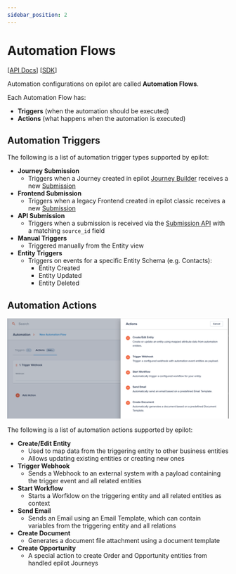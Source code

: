 ```yaml
---
sidebar_position: 2
---
```


# Automation Flows

[[API Docs](/api/automation#tag/flows)]
[[SDK](https://www.npmjs.com/package/@epilot/automation-client)]

Automation configurations on epilot are called **Automation Flows**.

Each Automation Flow has:

- **Triggers** (when the automation should be executed)
- **Actions** (what happens when the automation is executed)

## Automation Triggers

The following is a list of automation trigger types supported by epilot:

- **Journey Submission**
  - Triggers when a Journey created in epilot [Journey Builder](/docs/journeys/journey-builder) receives a new [Submission](/docs/submissions)
- **Frontend Submission**
  - Triggers when a legacy Frontend created in epilot classic receives a new [Submission](/docs/submissions)
- **API Submission**
  - Triggers when a submission is received via the [Submission API](/api/submission) with a matching `source_id` field
- **Manual Triggers**
  - Triggered manually from the Entity view
- **Entity Triggers**
  - Triggers on events for a specific Entity Schema (e.g. Contacts):
    - Entity Created
    - Entity Updated
    - Entity Deleted

## Automation Actions

![Automation Actions](../../static/img/automation-actions.png)

The following is a list of automation actions supported by epilot:

- **Create/Edit Entity**
  - Used to map data from the triggering entity to other business entities
  - Allows updating existing entities or creating new ones
- **Trigger Webhook**
  - Sends a Webhook to an external system with a payload containing the trigger event and all related entities
- **Start Workflow**
  - Starts a Worfklow on the triggering entity and all related entities as context
- **Send Email**
  - Sends an Email using an Email Template, which can contain variables from the triggering entity and all relations
- **Create Document**
  - Generates a document file attachment using a document template
- **Create Opportunity**
  - A special action to create Order and Opportunity entities from handled epilot Journeys
